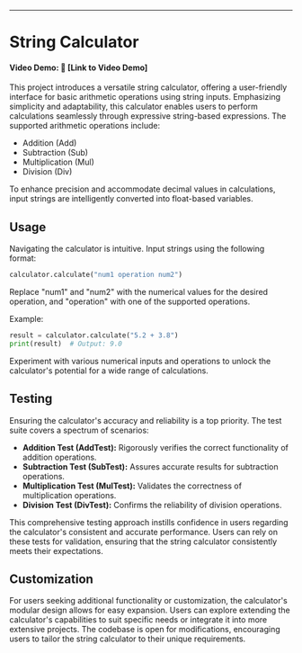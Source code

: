 ---

# String Calculator

#### Video Demo: 👀 [Link to Video Demo]

This project introduces a versatile string calculator, offering a user-friendly interface for basic arithmetic operations using string inputs. Emphasizing simplicity and adaptability, this calculator enables users to perform calculations seamlessly through expressive string-based expressions. The supported arithmetic operations include:

- Addition (Add)
- Subtraction (Sub)
- Multiplication (Mul)
- Division (Div)

To enhance precision and accommodate decimal values in calculations, input strings are intelligently converted into float-based variables.

## Usage

Navigating the calculator is intuitive. Input strings using the following format:

```python
calculator.calculate("num1 operation num2")
```

Replace "num1" and "num2" with the numerical values for the desired operation, and "operation" with one of the supported operations.

Example:

```python
result = calculator.calculate("5.2 + 3.8")
print(result)  # Output: 9.0
```

Experiment with various numerical inputs and operations to unlock the calculator's potential for a wide range of calculations.

## Testing

Ensuring the calculator's accuracy and reliability is a top priority. The test suite covers a spectrum of scenarios:

- **Addition Test (AddTest):** Rigorously verifies the correct functionality of addition operations.
- **Subtraction Test (SubTest):** Assures accurate results for subtraction operations.
- **Multiplication Test (MulTest):** Validates the correctness of multiplication operations.
- **Division Test (DivTest):** Confirms the reliability of division operations.

This comprehensive testing approach instills confidence in users regarding the calculator's consistent and accurate performance. Users can rely on these tests for validation, ensuring that the string calculator consistently meets their expectations.

## Customization

For users seeking additional functionality or customization, the calculator's modular design allows for easy expansion. Users can explore extending the calculator's capabilities to suit specific needs or integrate it into more extensive projects. The codebase is open for modifications, encouraging users to tailor the string calculator to their unique requirements.
